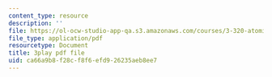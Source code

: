 ```yaml
---
content_type: resource
description: ''
file: https://ol-ocw-studio-app-qa.s3.amazonaws.com/courses/3-320-atomistic-computer-modeling-of-materials-sma-5107-spring-2005/ca66a9b8f28cf8f6efd926235aeb8ee7_HcQ7bdBGbEs.pdf
file_type: application/pdf
resourcetype: Document
title: 3play pdf file
uid: ca66a9b8-f28c-f8f6-efd9-26235aeb8ee7
---
```

